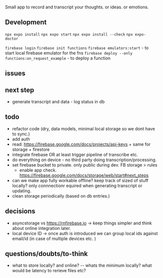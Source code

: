 Small app to record and transcript your thoughts. or ideas. or emotions.

## Development

`npx expo install`
`npx expo start`
`npx expo install --check`
`npx expo-doctor`

`firebase login`
`firebase init functions`
`firebase emulators:start` - to start local firebase emulator for the fns
`firebase deploy --only functions:on_request_example` - to deploy a function

## issues

## next step

- generate transcript and data - log status in db

## todo

- refactor code (dry, data models, minimal local storage so we dont have to sync.)
- add auth
- read: https://firebase.google.com/docs/projects/api-keys + same for storage + firestore
- integrate firebase OR at least trigger pipeline of transcribe etc.
- do everything on device - no third party doing transcription/processing.
- set firebase bucket to private. only public during dev. FB storage > rules
  - enable app check. https://firebase.google.com/docs/storage/web/start#next_steps
- can we make app fully workable offline? keep track of sized of stuff locally? only connnectionr equired when generating transcript or updating.
- clean storage periodically (based on db entries.)

## decisions

- asyncstorage vs https://rnfirebase.io -> keep things simpler and think about online integration later.
- local device ID -> once auth is introduced we can group local ids against email/id (in case of multiple devices etc. )

## questions/doubts/to-think

- what to store locally? and online? -- whats the minimum locally? what would be latency to rerieve files etc?
